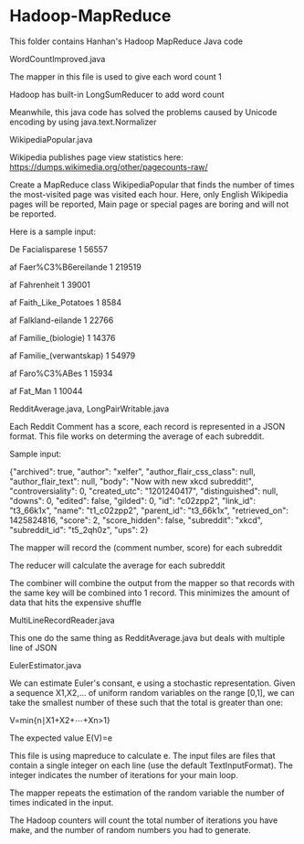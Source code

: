 # Hadoop-MapReduce
This folder contains Hanhan's Hadoop MapReduce Java code

WordCountImproved.java

The mapper in this file is used to give each word count 1

Hadoop has built-in LongSumReducer to add word count

Meanwhile, this java code has solved the problems caused by Unicode encoding by using java.text.Normalizer


WikipediaPopular.java

Wikipedia publishes page view statistics here: https://dumps.wikimedia.org/other/pagecounts-raw/

Create a MapReduce class WikipediaPopular that finds the number of times the most-visited page was visited each hour. Here, only English Wikipedia pages will be reported, Main page or special pages are boring and will not be reported.

Here is a sample input:

De Facialisparese 1 56557

af Faer%C3%B6ereilande 1 219519

af Fahrenheit 1 39001

af Faith_Like_Potatoes 1 8584

af Falkland-eilande 1 22766

af Familie_(biologie) 1 14376

af Familie_(verwantskap) 1 54979

af Faro%C3%ABes 1 15934

af Fat_Man 1 10044


RedditAverage.java, LongPairWritable.java

Each Reddit Comment has a score, each record is represented in a JSON format. This file works on determing the average of each subreddit.

Sample input:

{"archived": true, "author": "xelfer", "author_flair_css_class": null, "author_flair_text": null, "body": "Now with new xkcd subreddit!", "controversiality": 0, "created_utc": "1201240417", "distinguished": null, "downs": 0, "edited": false, "gilded": 0, "id": "c02zpp2", "link_id": "t3_66k1x", "name": "t1_c02zpp2", "parent_id": "t3_66k1x", "retrieved_on": 1425824816, "score": 2, "score_hidden": false, "subreddit": "xkcd", "subreddit_id": "t5_2qh0z", "ups": 2}

The mapper will record the (comment number, score) for each subreddit

The reducer will calculate the average for each subreddit

The combiner will combine the output from the mapper so that records with the same key will be combined into 1 record. This minimizes the amount of data that hits the expensive shuffle


MultiLineRecordReader.java

This one do the same thing as RedditAverage.java but deals with multiple line of JSON


EulerEstimator.java

We can estimate Euler's consant, e using a stochastic representation. Given a sequence X1,X2,… of uniform random variables on the range [0,1], we can take the smallest number of these such that the total is greater than one:

V=min{n∣X1+X2+⋯+Xn>1}

The expected value E(V)=e

This file is using mapreduce to calculate e. The input files are files that contain a single integer on each line (use the default TextInputFormat). The integer indicates the number of iterations for your main loop.

The mapper repeats the estimation of the random variable the number of times indicated in the input.

The Hadoop counters will count the total number of iterations you have make, and the number of random numbers you had to generate.
